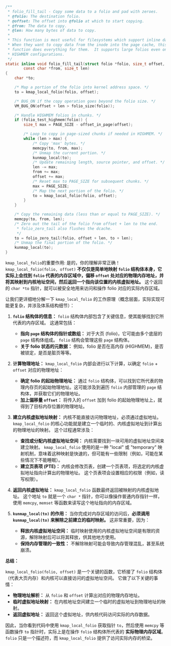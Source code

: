 ```C
/**
 * folio_fill_tail - Copy some data to a folio and pad with zeroes.
 * @folio: The destination folio.
 * @offset: The offset into @folio at which to start copying.
 * @from: The data to copy.
 * @len: How many bytes of data to copy.
 *
 * This function is most useful for filesystems which support inline data.
 * When they want to copy data from the inode into the page cache, this
 * function does everything for them.  It supports large folios even on
 * HIGHMEM configurations.
 */
static inline void folio_fill_tail(struct folio *folio, size_t offset,
		const char *from, size_t len)
{
	char *to;

	/* Map a portion of the folio into kernel address space. */
	to = kmap_local_folio(folio, offset);

	/* BUG_ON if the copy operation goes beyond the folio size. */
	VM_BUG_ON(offset + len > folio_size(folio));

	/* Handle HIGHMEM folios in chunks. */
	if (folio_test_highmem(folio)) {
		size_t max = PAGE_SIZE - offset_in_page(offset);

		/* Loop to copy in page-sized chunks if needed in HIGHMEM. */
		while (len > max) {
			/* Copy 'max' bytes. */
			memcpy(to, from, max);
			/* Unmap the current portion. */
			kunmap_local(to);
			/* Update remaining length, source pointer, and offset. */
			len -= max;
			from += max;
			offset += max;
			/* Reset max to PAGE_SIZE for subsequent chunks. */
			max = PAGE_SIZE;
			/* Map the next portion of the folio. */
			to = kmap_local_folio(folio, offset);
		}
	}

	/* Copy the remaining data (less than or equal to PAGE_SIZE). */
	memcpy(to, from, len);
	/* Zero out the tail of the folio from offset + len to the end.
	 * folio_zero_tail also flushes the dcache.
	 */
	to = folio_zero_tail(folio, offset + len, to + len);
	/* Unmap the final portion of the folio. */
	kunmap_local(to);
}
```
`kmap_local_folio`的重要作用:
 是的，你的理解非常正确！ `kmap_local_folio(folio, offset)`  **不仅仅是简单地映射 `folio` 结构体本身，它实际上会找到 `folio` 代表的内存区域中，偏移 `offset` 处对应的物理内存地址，并将其映射到内核地址空间，然后返回一个指向该位置的内核虚拟地址。**  这个返回的 `char *to` 指针，就可以被安全地用来访问和操作 folio 对应的实际内存区域。

让我们更详细地分解一下 `kmap_local_folio` 的工作原理（概念层面，实际实现可能更复杂，并涉及体系结构细节）：

1. **`folio` 结构体的信息：**  `folio` 结构体内部包含了关键信息，使其能够找到它所代表的内存区域。  这通常包括：
    * **指向 `page` 结构体的指针或数组：**  对于大页 (folio)，它可能由多个底层的 `page` 结构体组成。 `folio` 结构会管理这些 `page` 结构体。
    * **关于 folio 状态的元数据：**  例如，folio 是否在高内存 (HIGHMEM)，是否被锁定，是否是脏页等等。

2. **计算物理地址：**  `kmap_local_folio` 内部会进行以下计算，以确定 `folio` + `offset` 对应的物理地址：
    * **确定 folio 的起始物理地址：**  通过 `folio` 结构体，可以找到它所代表的物理内存页的起始物理地址。这可能涉及到遍历 `folio` 内部管理的 `page` 结构体，并获取它们的物理地址。
    * **加上偏移量 `offset`：**  将传入的 `offset` 加到 folio 的起始物理地址上，就得到了目标内存位置的物理地址。

3. **建立内核虚拟地址映射：**  内核不能直接访问物理地址，必须通过虚拟地址。 `kmap_local_folio` 的核心功能就是建立一个临时的、内核虚拟地址到计算出的物理地址的映射。  这个过程通常涉及：
    * **查找或分配内核虚拟地址空间：**  内核需要找到一块可用的虚拟地址空间来建立映射。  `kmap_local_folio` 使用的是一种 "local" 或 "temporary" 映射机制，意味着这种映射是快速的，但可能有一些限制（例如，可能在某些情况下不能睡眠）。
    * **建立页表项 (PTE)：**  内核会修改页表，创建一个页表项，将选定的内核虚拟地址指向计算出的物理地址。  这个页表项会设置相应的权限（例如，读写权限）。

4. **返回内核虚拟地址：**  `kmap_local_folio` 函数最终返回被映射的内核虚拟地址。  这个地址 `to` 就是一个 `char *` 指针，你可以像操作普通内存指针一样，使用 `memcpy`, `memset` 等函数来读写这个地址指向的内存区域。

5. **`kunmap_local(to)` 的作用：**  当你完成对内存区域的访问后，**必须调用 `kunmap_local(to)` 来解除之前建立的临时映射。**  这非常重要，因为：
    * **释放内核虚拟地址空间：**  临时映射使用的内核虚拟地址空间是有限的资源，解除映射后可以将其释放，供其他地方使用。
    * **保持内存管理的一致性：**  不解除映射可能会导致内存管理混乱，甚至系统崩溃。

**总结：**

`kmap_local_folio(folio, offset)`  是一个关键的函数，它桥接了 `folio` 结构体（代表大页内存）和内核可以直接访问的虚拟地址空间。  它做了以下关键的事情：

* **物理地址解析：**  从 `folio` 和 `offset` 计算出对应的物理内存地址。
* **临时虚拟地址映射：**  在内核地址空间建立一个临时的虚拟地址到物理地址的映射。
* **返回虚拟地址：**  返回这个虚拟地址，供内核代码访问实际的内存数据。

因此，当你看到代码中使用 `kmap_local_folio` 获取指针 `to`，然后使用 `memcpy` 等函数操作 `to` 指针时，实际上是在操作 `folio` 结构体所代表的 **实际物理内存区域**。  `folio` 只是一个描述符，而 `kmap_local_folio` 提供了访问实际内存的桥梁。

